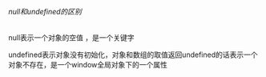 ###### null和undefined的区别

null表示一个对象的空值 ，是一个关键字

undefined表示对象没有初始化，对象和数组的取值返回undefined的话表示一个对象不存在，是一个window全局对象下的一个属性



